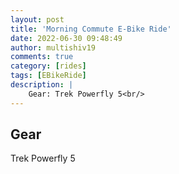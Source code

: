 ```yaml
---
layout: post
title: 'Morning Commute E-Bike Ride'
date: 2022-06-30 09:48:49
author: multishiv19
comments: true
category: [rides]
tags: [EBikeRide]
description: |
    Gear: Trek Powerfly 5<br/>
---
```


## Gear
Trek Powerfly 5



<div width='100%' class='strava-embed-placeholder' data-embed-type='activity' data-embed-id='7389981481'></div>
<script src='https://strava-embeds.com/embed.js'></script>
